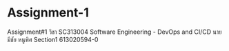 # Assignment-1
Assignment#1 วิชา SC313004 Software Engineering - DevOps and CI/CD นายมีชัย หนูพิศ Section1  613020594-0
